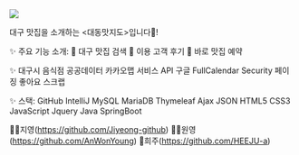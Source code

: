 <img src="https://capsule-render.vercel.app/api?type=wave&color=auto&height=300&section=header&text=Taste%20Map&fontSize=90" />


대구 맛집을 소개하는 <대동맛지도>입니다👋!

✨ 주요 기능 소개:
📍 대구 맛집 검색
📍 이용 고객 후기 
📍 바로 맛집 예약 

✨ 
대구시 음식점 공공데이터
카카오맵 서비스 API
구글 FullCalendar
Security
페이징
좋아요
스크랩

✨ 스택:
GitHub
IntelliJ
MySQL 
MariaDB
Thymeleaf
Ajax
JSON
HTML5 CSS3 JavaScript Jquery Java SpringBoot 

👱‍♀️지영(https://github.com/Jiyeong-github) 👩‍🦰원영(https://github.com/AnWonYoung) 👩희주(https://github.com/HEEJU-a)

